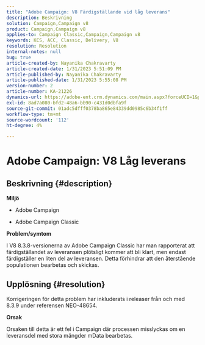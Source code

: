 ```yaml
---
title: "Adobe Campaign: V8 Färdigställande vid låg leverans"
description: Beskrivning
solution: Campaign,Campaign v8
product: Campaign,Campaign v8
applies-to: Campaign Classic,Campaign,Campaign v8
keywords: KCS, ACC, Classic, Delivery, V8
resolution: Resolution
internal-notes: null
bug: true
article-created-by: Nayanika Chakravarty
article-created-date: 1/31/2023 5:51:09 PM
article-published-by: Nayanika Chakravarty
article-published-date: 1/31/2023 5:55:08 PM
version-number: 2
article-number: KA-21226
dynamics-url: https://adobe-ent.crm.dynamics.com/main.aspx?forceUCI=1&pagetype=entityrecord&etn=knowledgearticle&id=c103bed5-8fa1-ed11-aad1-6045bd0063aa
exl-id: 8ad7a080-bfd2-48a6-bb90-c431d0dbfa9f
source-git-commit: 01adc5dfff0378ba865e84339dd0985c6b34f1ff
workflow-type: tm+mt
source-wordcount: '112'
ht-degree: 4%

---
```


# Adobe Campaign: V8 Låg leverans

## Beskrivning {#description}


<b>Miljö</b>

- Adobe Campaign

- Adobe Campaign Classic

<b>Problem/symtom</b>

I V8 8.3.8-versionerna av Adobe Campaign Classic har man rapporterat att färdigställandet av leveransen plötsligt kommer att bli klart, men endast färdigställer en liten del av leveransen. Detta förhindrar att den återstående populationen bearbetas och skickas.


## Upplösning {#resolution}


Korrigeringen för detta problem har inkluderats i releaser från och med 8.3.9 under referensen NEO-48654.

<b>Orsak</b>

Orsaken till detta är ett fel i Campaign där processen misslyckas om en leveransdel med stora mängder mData bearbetas.
